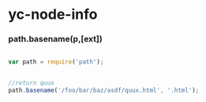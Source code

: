 yc-node-info
============

### path.basename(p,[ext])

```js

var path = require('path');


//return quux
path.basename('/foo/bar/baz/asdf/quux.html', '.html');

```

